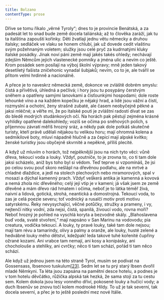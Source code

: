 ```yaml
---
title: Bolzano
contentType: prose
---
```


<section>

Dříve se tomu říkalo „věrné Tyroly“; dnes to je provincie Benátská, a za padesát let to snad bude země docela taliánská; až to člověka zaráží, jak tu ta italština zapouští kořínky. Děti žvatlají jednu větu německy a druhou italsky; sedláček ve vlaku se honem chlubí, jak už dovede cedit vlaštinu svým požehnaným voletem; služky jsou celé pryč za kudrnatými kluky italské posádky. Jinak noví páni země mají jakés takés ohledy; nechávají zdejším Němcům jejich vlastenecké pomníky a jména ulic a nevím co ještě. Krom posádek sem posílají na výboj školní výpravy; mně jeden takový desetiletý fašista zničehonic vynadal šubjaků; nevím, co to je, ale tvářil se přitom velmi hrdinně a nacionálně.

A přece je to naveskrz německá země, dokonce ve zvláště dobrém smyslu: čistá a přívětivá, úhledná a pečlivá; i hory jsou tu posypány čerstvým sněhem a opatřeny samými lanovkami a čisťounkými hospodami; dole roste lehounké víno a na každém kopečku je nějaký hrad, a lidé jsou vážní a čistí, rozmyslní a ochotní, ženy strašně zubaté, ale časem neobyčejně pěkné a jaksi mléčné; a věřte mi, že po italské pouti je zvláštní radostí dívat se zas do bledě modrých studánkových očí. Na horách pak pěstují zejména krásné vyhlídky opatřené dalekohledy; vozíš se očima po sněhových polích, s příjemnou závratí měříš hrozný sráz, a někdy pak dole potkáš skutečné turisty, kteří právě udělali nějakou tu velikou horu; mají ohromná kolena a sedmikilové boty, mluví nápadně hlučně a za čepicí mají alpské kvítko; ženské turistky jsou obyčejně skvrnité a nepěkné, příliš plecité.

A když už mluvím o horách, tož nejpěknější jsou na nich tyto věci: vůně dřeva, tekoucí voda a louky. Vždyť, poutníče, to je zrovna to, co ti tam dole jaksi scházelo, aniž bys toho byl si vědom. Teď teprve si vzpomínáš, že jsi po celou svou pouť skoro nešlápl na dřevěnou podlahu, ale na mrtvé a chladné dlaždice, a jedl na stolech plechových nebo mramorových, spal v mosazi a dýchal kamenný prach. Vždyť veškerá antika je kamenná a kovová a nemá zhola nic dřevěného; celý její vtip je v kameni; já však jsem ze země dřevěné a mám dřevo rád hmatem i očima, neboť je to látka téměř živá, naivní a lidová, gotická, strohá, neantická a domostrojná. Tekoucí voda, to zas je celá poezie severu; toť vodnický a rusalčí motiv proti motivu satyrskému. Řeky nevysychající, věčné potůčky, stružky a prameny, i vy, nejtenčí nitky vodní, zda nejsi, čistá, spanilá, živoucí vodo, rovna moři? Neboť hrozný je pohled na vyschlá koryta a bezvodné skály. „Blahoslavena buď voda, svaté stvoření,“ mají napsáno v San Marinu na vodovodu; pia creatura, vodička tekoucí. A louky, ty pravé louky, také tam dole nejsou; mají tam révu a tamarindy, olivy a palmy a oranže, ale louky, husté zelené a hedvábné louky mého dětství, kdežpak! leda takové tuhé kořenité čupřiny ožrané kozami. Ani vrabce tam nemají, ani kosy a konipásky, ani chocholouše a stehlíky, ani cvrčky; něco ti tam schází, pořád ti tam něco schází.

Ale když už jednou jsem na této straně Tyrol, musím se podívat na Gossensass, Ibsenovo tuskulum[\[23\]](./resources/undefined). Sedm let se tu prý starý Ibsen dvořil mladé Němkyni. Ta léta jsou zapsána na pamětní desce hotelu, a podnes je v tom hotelu děvčátko, růžička alpská tak hezká, že sama stojí za tu cestu sem. Kolem dokola jsou lesy vonného dříví, pokosené louky a hučící vody; a duch Ibsenův se znovu točí kolem modrooké Hildy. To už je tak severní, tak docela severní, a přec je to ještě poslední mez nové Itálie.

</section>
